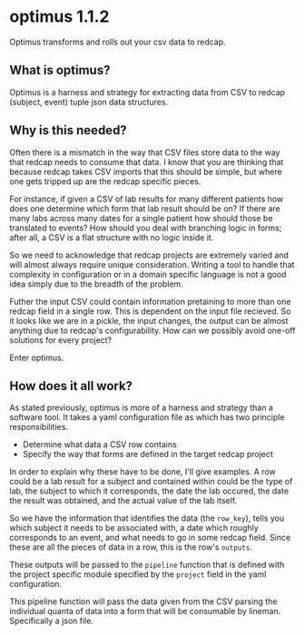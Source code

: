 # optimus 1.1.2
Optimus transforms and rolls out your csv data to redcap.

## What is optimus? ##

Optimus is a harness and strategy for extracting data from CSV to redcap (subject, event) 
tuple json data structures.

## Why is this needed? ##

Often there is a mismatch in the way that CSV files store data to the way that redcap needs to consume
that data. I know that you are thinking that because redcap takes CSV imports that this should be simple,
but where one gets tripped up are the redcap specific pieces.

For instance, if given a CSV of lab results for many different patients how does one determine which form
that lab result should be on? If there are many labs across many dates for a single patient how should those
be translated to events? How should you deal with branching logic in forms; after all, a CSV is a flat structure 
with no logic inside it.

So we need to acknowledge that redcap projects are extremely varied and will almost always require
unique consideration. Writing a tool to handle that complexity in configuration or in a domain specific language
is not a good idea simply due to the breadth of the problem.

Futher the input CSV could contain information pretaining to more than one redcap field in a single row. This is
dependent on the input file recieved. So it looks like we are in a pickle, the input changes, the output can be 
almost anything due to redcap's configurability. How can we possibly avoid one-off solutions for every project?

Enter optimus.

## How does it all work? ##

As stated previously, optimus is more of a harness and strategy than a software tool. It takes a yaml configuration
file as which has two principle responsibilities. 

  * Determine what data a CSV row contains
  * Specify the way that forms are defined in the target redcap project

In order to explain why these have to be done, I'll give examples. 
A row could be a lab result for a subject and contained within could be the type of lab,
the subject to which it corresponds, the date the lab occured, the date the result was obtained,
and the actual value of the lab itself.

So we have the information that identifies the data (the `row_key`), 
tells you which subject it needs to be associated with,
a date which roughly corresponds to an event,
and what needs to go in some redcap field.
Since these are all the pieces of data in a row, this is the row's `outputs`.

These outputs will be passed to the `pipeline` function that is defined with the project specific module 
specified by the `project` field in the yaml configuration. 

This pipeline function will pass the data given from the CSV parsing the individual quanta of data
into a form that will be consumable by lineman. Specifically a json file.
